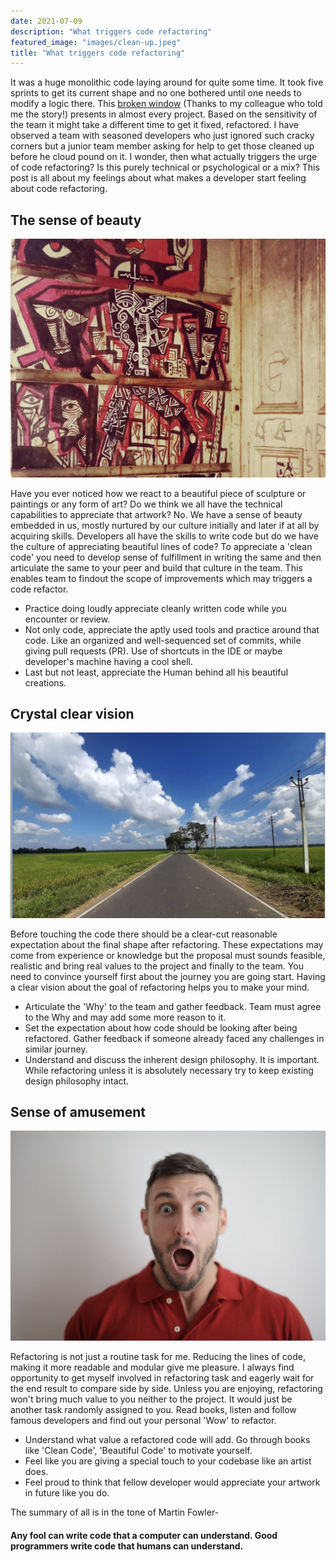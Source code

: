 ```yaml
---
date: 2021-07-09
description: "What triggers code refactoring"
featured_image: "images/clean-up.jpeg"
title: "What triggers code refactoring"
---
```


It was a huge monolithic code laying around for quite some time. It took five sprints to get its current shape and no one bothered until one needs to modify a logic there. This [broken window](https://en.wikipedia.org/wiki/Broken_windows_theory) (Thanks to my colleague who told me the story!) presents in almost every project. Based on the sensitivity of the team it might take a different time to get it fixed, refactored. I have observed a team with seasoned developers who just ignored such cracky corners but a junior team member asking for help to get those cleaned up before he cloud pound on it. I wonder, then what actually triggers the urge of code refactoring? Is this purely technical or psychological or a mix? This post is all about my feelings about what makes a developer start feeling about code refactoring.

## The sense of beauty

![Beauty](images/beauty.png)

Have you ever noticed how we react to a beautiful piece of sculpture or paintings or any form of art? Do we think we all have the technical capabilities to appreciate that artwork? No. We have a sense of beauty embedded in us, mostly nurtured by our culture initially and later if at all by acquiring skills. Developers all have the skills to write code but do we have the culture of appreciating beautiful lines of code? To appreciate a 'clean code' you need to develop sense of fulfillment in writing the same and then articulate the same to your peer and build that culture in the team. This enables team to findout the scope of improvements which may triggers a code refactor.

- Practice doing loudly appreciate cleanly written code while you encounter or review.
- Not only code, appreciate the aptly used tools and practice around that code. Like an organized and well-sequenced set of commits, while giving pull requests (PR). Use of shortcuts in the IDE or maybe developer's machine having a cool shell.
- Last but not least, appreciate the Human behind all his beautiful creations. 

## Crystal clear vision

![Clear vision](images/clear-vision.png)

Before touching the code there should be a clear-cut reasonable expectation about the final shape after refactoring. These expectations may come from experience or knowledge but the proposal must sounds feasible, realistic and bring real values to the project and finally to the team. You need to convince yourself first about the journey you are going start. Having a clear vision about the goal of refactoring helps you to make your mind.
- Articulate the 'Why' to the team and gather feedback. Team must agree to the Why and may add some more reason to it.
- Set the expectation about how code should be looking after being refactored. Gather feedback if someone already faced any challenges in similar journey.
- Understand and discuss the inherent design philosophy. It is important. While refactoring unless it is absolutely necessary try to keep existing design philosophy intact.

## Sense of amusement

![Sense of amusement](images/sense-of-amusement.jpeg)

Refactoring is not just a routine task for me. Reducing the lines of code, making it more readable and modular give me pleasure. I always find opportunity to get myself involved in refactoring task and eagerly wait for the end result to compare side by side. Unless you are enjoying, refactoring won't bring much value to you neither to the project. It would just be another task randomly assigned to you. Read books, listen and follow famous developers and find out your personal 'Wow' to refactor.

- Understand what value a refactored code will add. Go through books like 'Clean Code', 'Beautiful Code' to motivate yourself.
- Feel like you are giving a special touch to your codebase like an artist does. 
- Feel proud to think that fellow developer would appreciate your artwork in future like you do.

The summary of all is in the tone of Martin Fowler-


#### Any fool can write code that a computer can understand. Good programmers write code that humans can understand.
